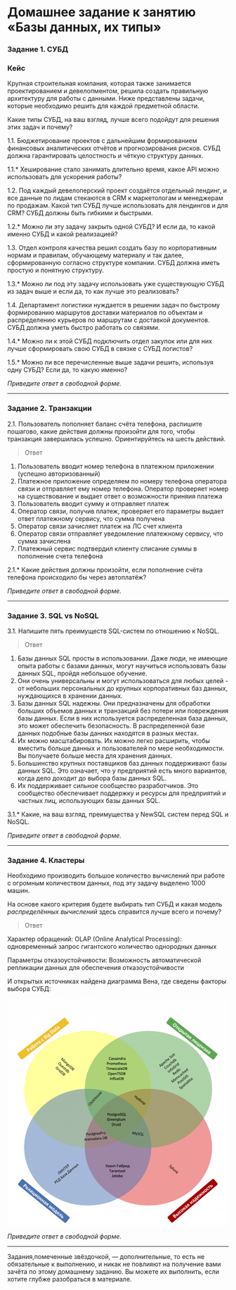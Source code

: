 # Домашнее задание к занятию «Базы данных, их типы»

### Задание 1. СУБД

### Кейс
Крупная строительная компания, которая также занимается проектированием и девелопментом, решила создать правильную архитектуру для работы с данными. Ниже представлены задачи, которые необходимо решить для каждой предметной области. 

Какие типы СУБД, на ваш взгляд, лучше всего подойдут для решения этих задач и почему? 
 
1.1. Бюджетирование проектов с дальнейшим формированием финансовых аналитических отчётов и прогнозирования рисков.
СУБД должна гарантировать целостность и чёткую структуру данных.

1.1.* Хеширование стало занимать длительно время, какое API можно использовать для ускорения работы? 

1.2. Под каждый девелоперский проект создаётся отдельный лендинг, и все данные по лидам стекаются в CRM к маркетологам и менеджерам по продажам. Какой тип СУБД лучше использовать для лендингов и для CRM? 
СУБД должны быть гибкими и быстрыми.

1.2.* Можно ли эту задачу закрыть одной СУБД? И если да, то какой именно СУБД и какой реализацией?

1.3. Отдел контроля качества решил создать базу по корпоративным нормам и правилам, обучающему материалу и так далее, сформированную согласно структуре компании. СУБД должна иметь простую и понятную структуру.

1.3.* Можно ли под эту задачу использовать уже существующую СУБД из задач выше и если да, то как лучше это реализовать?

1.4. Департамент логистики нуждается в решении задач по быстрому формированию маршрутов доставки материалов по объектам и распределению курьеров по маршрутам с доставкой документов. СУБД должна уметь быстро работать со связями.

1.4.* Можно ли к этой СУБД подключить отдел закупок или для них лучше сформировать свою СУБД в связке с СУБД логистов?

1.5.* Можно ли все перечисленные выше задачи решить, используя одну СУБД? Если да, то какую именно?

*Приведите ответ в свободной форме.*

---

### Задание 2. Транзакции

2.1. Пользователь пополняет баланс счёта телефона, распишите пошагово, какие действия должны произойти для того, чтобы транзакция завершилась успешно. Ориентируйтесь на шесть действий.

> Ответ

1. Пользователь вводит номер телефона в платежном приложении (успешно авторизованный)
2. Платежное приложение определяем по номеру телефона оператора связи и отправляет ему номер телефона. Оператор проверяет номер на существование и выдает ответ о возможности приняия платежа
3. Пользователь вводит сумму и отправляет платеж
4. Оператор связи, получив платеж, проверяет его параметры выдает ответ платежному сервису, что сумма получена 
5. Оператор связи зачисляет платеж на ЛС счет клиента
6. Оператор связи отправляет уведомление платежному сервису, что сумма зачислена
7. Платежный сервис подтвердил клиенту списание суммы в пополнение счета телефона 

2.1.* Какие действия должны произойти, если пополнение счёта телефона происходило бы через автоплатёж?

*Приведите ответ в свободной форме.*

---

### Задание 3. SQL vs NoSQL

3.1. Напишите пять преимуществ SQL-систем по отношению к NoSQL. 

> Ответ

   1. Базы данных SQL просты в использовании. Даже люди, не имеющие опыта работы с базами данных, могут научиться использовать базы данных SQL, пройдя небольшое обучение.
   2. Они очень универсальны и могут использоваться для любых целей - от небольших персональных до крупных корпоративных баз данных, нуждающихся в хранении данных.
   3. Базы данных SQL надежны. Они предназначены для обработки больших объемов данных и транзакций без потери или повреждения базы данных. Если в них используется распределенная база данных, это может обеспечить безопасность. В распределенной базе данных подобные базы данных находятся в разных местах.
   4. Их можно масштабировать. Их можно легко расширить, чтобы вместить больше данных и пользователей по мере необходимости. Вы получаете больше места для хранения данных.
   5. Большинство крупных поставщиков баз данных поддерживают базы данных SQL. Это означает, что у предприятий есть много вариантов, когда дело доходит до выбора базы данных SQL.
   6. Их поддерживает сильное сообщество разработчиков. Это сообщество обеспечивает поддержку и ресурсы для предприятий и частных лиц, использующих базы данных SQL.

3.1.* Какие, на ваш взгляд, преимущества у NewSQL систем перед SQL и NoSQL.

*Приведите ответ в свободной форме.*

---

### Задание 4. Кластеры

Необходимо производить большое количество вычислений при работе с огромным количеством данных, под эту задачу выделено 1000 машин. 

На основе какого критерия будете выбирать тип СУБД и какая модель *распределённых вычислений* здесь справится лучше всего и почему?

> Ответ

Характер обращений: OLAP (Online Analytical Processing): одновременный запрос гигантского количество однородных данных

Параметры отказоустойчивости: Возможность автоматической репликации данных для обеспечения отказоустойчивости

И открытых источниках найдена диаграмма Вена, где сведены факторы выбора СУБД:

<img src = "img/hw11-01-001.png">

*Приведите ответ в свободной форме.*

---

Задания,помеченные звёздочкой, — дополнительные, то есть не обязательные к выполнению, и никак не повлияют на получение вами зачёта по этому домашнему заданию. Вы можете их выполнить, если хотите глубже разобраться в материале.
